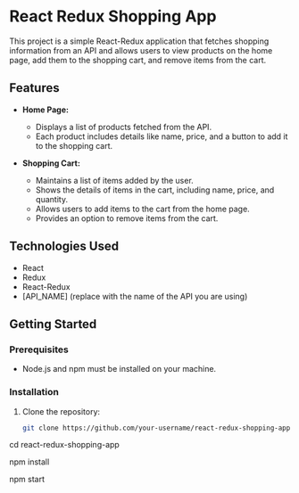 # React Redux Shopping App

This project is a simple React-Redux application that fetches shopping information from an API and allows users to view products on the home page, add them to the shopping cart, and remove items from the cart.

## Features

- **Home Page:**

  - Displays a list of products fetched from the API.
  - Each product includes details like name, price, and a button to add it to the shopping cart.

- **Shopping Cart:**
  - Maintains a list of items added by the user.
  - Shows the details of items in the cart, including name, price, and quantity.
  - Allows users to add items to the cart from the home page.
  - Provides an option to remove items from the cart.

## Technologies Used

- React
- Redux
- React-Redux
- [API_NAME] (replace with the name of the API you are using)

## Getting Started

### Prerequisites

- Node.js and npm must be installed on your machine.

### Installation

1. Clone the repository:

   ```bash
   git clone https://github.com/your-username/react-redux-shopping-app.git
   ```

cd react-redux-shopping-app

npm install

npm start
